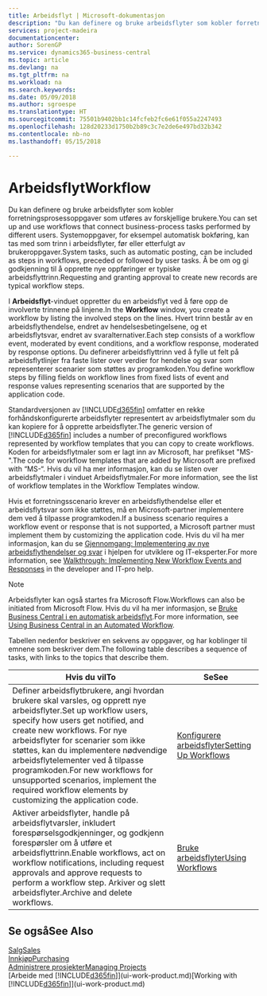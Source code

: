 ```yaml
---
title: Arbeidsflyt | Microsoft-dokumentasjon
description: "Du kan definere og bruke arbeidsflyter som kobler forretningsprosessoppgaver som utføres av forskjellige brukere. Systemoppgaver, for eksempel automatisk bokføring, kan tas med som trinn i arbeidsflyter, før eller etterfulgt av brukeroppgaver. Å be om og gi godkjenning til å opprette nye oppføringer er typiske arbeidsflyttrinn."
services: project-madeira
documentationcenter: 
author: SorenGP
ms.service: dynamics365-business-central
ms.topic: article
ms.devlang: na
ms.tgt_pltfrm: na
ms.workload: na
ms.search.keywords: 
ms.date: 05/09/2018
ms.author: sgroespe
ms.translationtype: HT
ms.sourcegitcommit: 75501b9402bb1c14fcfeb2fc6e61f055a2247493
ms.openlocfilehash: 128d20233d1750b2b89c3c7e2de6e497bd32b342
ms.contentlocale: nb-no
ms.lasthandoff: 05/15/2018

---
```

# <a name="workflow"></a><span data-ttu-id="040e5-105">Arbeidsflyt</span><span class="sxs-lookup"><span data-stu-id="040e5-105">Workflow</span></span>
<span data-ttu-id="040e5-106">Du kan definere og bruke arbeidsflyter som kobler forretningsprosessoppgaver som utføres av forskjellige brukere.</span><span class="sxs-lookup"><span data-stu-id="040e5-106">You can set up and use workflows that connect business-process tasks performed by different users.</span></span> <span data-ttu-id="040e5-107">Systemoppgaver, for eksempel automatisk bokføring, kan tas med som trinn i arbeidsflyter, før eller etterfulgt av brukeroppgaver.</span><span class="sxs-lookup"><span data-stu-id="040e5-107">System tasks, such as automatic posting, can be included as steps in workflows, preceded or followed by user tasks.</span></span> <span data-ttu-id="040e5-108">Å be om og gi godkjenning til å opprette nye oppføringer er typiske arbeidsflyttrinn.</span><span class="sxs-lookup"><span data-stu-id="040e5-108">Requesting and granting approval to create new records are typical workflow steps.</span></span>  

 <span data-ttu-id="040e5-109">I **Arbeidsflyt**-vinduet oppretter du en arbeidsflyt ved å føre opp de involverte trinnene på linjene.</span><span class="sxs-lookup"><span data-stu-id="040e5-109">In the **Workflow** window, you create a workflow by listing the involved steps on the lines.</span></span> <span data-ttu-id="040e5-110">Hvert trinn består av en arbeidsflythendelse, endret av hendelsesbetingelsene, og et arbeidsflytsvar, endret av svaralternativer.</span><span class="sxs-lookup"><span data-stu-id="040e5-110">Each step consists of a workflow event, moderated by event conditions, and a workflow response, moderated by response options.</span></span> <span data-ttu-id="040e5-111">Du definerer arbeidsflyttrinn ved å fylle ut felt på arbeidsflytlinjer fra faste lister over verdier for hendelse og svar som representerer scenarier som støttes av programkoden.</span><span class="sxs-lookup"><span data-stu-id="040e5-111">You define workflow steps by filling fields on workflow lines from fixed lists of event and response values representing scenarios that are supported by the application code.</span></span>  

 <span data-ttu-id="040e5-112">Standardversjonen av [!INCLUDE[d365fin](includes/d365fin_md.md)] omfatter en rekke forhåndskonfigurerte arbeidsflyter representert av arbeidsflytmaler som du kan kopiere for å opprette arbeidsflyter.</span><span class="sxs-lookup"><span data-stu-id="040e5-112">The generic version of [!INCLUDE[d365fin](includes/d365fin_md.md)] includes a number of preconfigured workflows represented by workflow templates that you can copy to create workflows.</span></span> <span data-ttu-id="040e5-113">Koden for arbeidsflytmaler som er lagt inn av Microsoft, har prefikset "MS-".</span><span class="sxs-lookup"><span data-stu-id="040e5-113">The code for workflow templates that are added by Microsoft are prefixed with “MS-“.</span></span> <span data-ttu-id="040e5-114">Hvis du vil ha mer informasjon, kan du se listen over arbeidsflytmaler i vinduet Arbeidsflytmaler.</span><span class="sxs-lookup"><span data-stu-id="040e5-114">For more information, see the list of workflow templates in the Workflow Templates window.</span></span>  

 <span data-ttu-id="040e5-115">Hvis et forretningsscenario krever en arbeidsflythendelse eller et arbeidsflytsvar som ikke støttes, må en Microsoft-partner implementere dem ved å tilpasse programkoden.</span><span class="sxs-lookup"><span data-stu-id="040e5-115">If a business scenario requires a workflow event or response that is not supported, a Microsoft partner must implement them by customizing the application code.</span></span> <span data-ttu-id="040e5-116">Hvis du vil ha mer informasjon, kan du se [Gjennomgang: Implementering av nye arbeidsflythendelser og svar](/dynamics-nav/Walkthrough--Implementing-New-Workflow-Events-and-Responses) i hjelpen for utviklere og IT-eksperter.</span><span class="sxs-lookup"><span data-stu-id="040e5-116">For more information, see [Walkthrough: Implementing New Workflow Events and Responses](/dynamics-nav/Walkthrough--Implementing-New-Workflow-Events-and-Responses) in the developer and IT-pro help.</span></span>

> [!NOTE]  
> <span data-ttu-id="040e5-117">Arbeidsflyter kan også startes fra Microsoft Flow.</span><span class="sxs-lookup"><span data-stu-id="040e5-117">Workflows can also be initiated from Microsoft Flow.</span></span> <span data-ttu-id="040e5-118">Hvis du vil ha mer informasjon, se [Bruke Business Central i en automatisk arbeidsflyt](across-how-use-financials-data-source-flow.md).</span><span class="sxs-lookup"><span data-stu-id="040e5-118">For more information, see [Using Business Central in an Automated Workflow](across-how-use-financials-data-source-flow.md).</span></span>  

 <span data-ttu-id="040e5-119">Tabellen nedenfor beskriver en sekvens av oppgaver, og har koblinger til emnene som beskriver dem.</span><span class="sxs-lookup"><span data-stu-id="040e5-119">The following table describes a sequence of tasks, with links to the topics that describe them.</span></span>  

|<span data-ttu-id="040e5-120">**Hvis du vil**</span><span class="sxs-lookup"><span data-stu-id="040e5-120">**To**</span></span>|<span data-ttu-id="040e5-121">**Se**</span><span class="sxs-lookup"><span data-stu-id="040e5-121">**See**</span></span>|  
|------------|-------------|  
|<span data-ttu-id="040e5-122">Definer arbeidsflytbrukere, angi hvordan brukere skal varsles, og opprett nye arbeidsflyter.</span><span class="sxs-lookup"><span data-stu-id="040e5-122">Set up workflow users, specify how users get notified, and create new workflows.</span></span> <span data-ttu-id="040e5-123">For nye arbeidsflyter for scenarier som ikke støttes, kan du implementere nødvendige arbeidsflytelementer ved å tilpasse programkoden.</span><span class="sxs-lookup"><span data-stu-id="040e5-123">For new workflows for unsupported scenarios, implement the required workflow elements by customizing the application code.</span></span>|[<span data-ttu-id="040e5-124">Konfigurere arbeidsflyter</span><span class="sxs-lookup"><span data-stu-id="040e5-124">Setting Up Workflows</span></span>](across-set-up-workflows.md)|  
|<span data-ttu-id="040e5-125">Aktiver arbeidsflyter, handle på arbeidsflytvarsler, inkludert forespørselsgodkjenninger, og godkjenn forespørsler om å utføre et arbeidsflyttrinn.</span><span class="sxs-lookup"><span data-stu-id="040e5-125">Enable workflows, act on workflow notifications, including request approvals and approve requests to perform a workflow step.</span></span> <span data-ttu-id="040e5-126">Arkiver og slett arbeidsflyter.</span><span class="sxs-lookup"><span data-stu-id="040e5-126">Archive and delete workflows.</span></span>|[<span data-ttu-id="040e5-127">Bruke arbeidsflyter</span><span class="sxs-lookup"><span data-stu-id="040e5-127">Using Workflows</span></span>](across-use-workflows.md)|  

## <a name="see-also"></a><span data-ttu-id="040e5-128">Se også</span><span class="sxs-lookup"><span data-stu-id="040e5-128">See Also</span></span>  
[<span data-ttu-id="040e5-129">Salg</span><span class="sxs-lookup"><span data-stu-id="040e5-129">Sales</span></span>](sales-manage-sales.md)  
[<span data-ttu-id="040e5-130">Innkjøp</span><span class="sxs-lookup"><span data-stu-id="040e5-130">Purchasing</span></span>](purchasing-manage-purchasing.md)  
[<span data-ttu-id="040e5-131">Administrere prosjekter</span><span class="sxs-lookup"><span data-stu-id="040e5-131">Managing Projects</span></span>](projects-manage-projects.md)  
<span data-ttu-id="040e5-132">[Arbeide med [!INCLUDE[d365fin](includes/d365fin_md.md)]](ui-work-product.md)</span><span class="sxs-lookup"><span data-stu-id="040e5-132">[Working with [!INCLUDE[d365fin](includes/d365fin_md.md)]](ui-work-product.md)</span></span>

